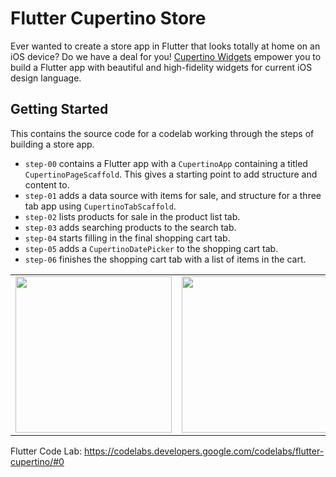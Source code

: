 # Flutter Cupertino Store

Ever wanted to create a store app in Flutter that looks totally at home on an 
iOS device? Do we have a deal for you! [Cupertino Widgets][cupertino-widgets] 
empower you to build a Flutter app with beautiful and high-fidelity widgets 
for current iOS design language.

## Getting Started

This contains the source code for a codelab working through the steps of 
building a store app.

  - `step-00` contains a Flutter app with a `CupertinoApp` containing
    a titled `CupertinoPageScaffold`. This gives a starting point to add
    structure and content to.
  - `step-01` adds a data source with items for sale, and structure for
    a three tab app using `CupertinoTabScaffold`.
  - `step-02` lists products for sale in the product list tab.
  - `step-03` adds searching products to the search tab.
  - `step-04` starts filling in the final shopping cart tab.
  - `step-05` adds a `CupertinoDatePicker` to the shopping cart tab.
  - `step-06` finishes the shopping cart tab with a list of items in the cart.
  
<table >
 <tr>
  <td><img src='screenshots/product-list-tab.png' width='250' /></td>
  <td><img src='screenshots/search-tab.png' width='250' /></td>
  <td><img src='screenshots/shopping-cart-tab.png' width='250' /></td>
 </tr>
</table>

Flutter Code Lab: <https://codelabs.developers.google.com/codelabs/flutter-cupertino/#0>

[cupertino-widgets]: https://flutter.dev/docs/development/ui/widgets/cupertino
